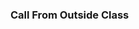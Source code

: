 <!DOCTYPE html>
<html>
<head>
	<title>Include PHP</title>
	<h3>Call From Outside Class</h3>
</head>
<body>

</body>
</html>
